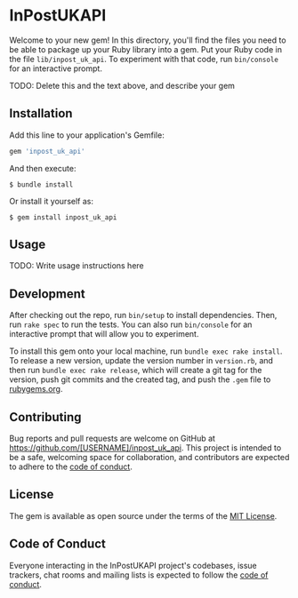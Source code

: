# InPostUKAPI

Welcome to your new gem! In this directory, you'll find the files you need to be able to package up your Ruby library into a gem. Put your Ruby code in the file `lib/inpost_uk_api`. To experiment with that code, run `bin/console` for an interactive prompt.

TODO: Delete this and the text above, and describe your gem

## Installation

Add this line to your application's Gemfile:

```ruby
gem 'inpost_uk_api'
```

And then execute:

    $ bundle install

Or install it yourself as:

    $ gem install inpost_uk_api

## Usage

TODO: Write usage instructions here

## Development

After checking out the repo, run `bin/setup` to install dependencies. Then, run `rake spec` to run the tests. You can also run `bin/console` for an interactive prompt that will allow you to experiment.

To install this gem onto your local machine, run `bundle exec rake install`. To release a new version, update the version number in `version.rb`, and then run `bundle exec rake release`, which will create a git tag for the version, push git commits and the created tag, and push the `.gem` file to [rubygems.org](https://rubygems.org).

## Contributing

Bug reports and pull requests are welcome on GitHub at https://github.com/[USERNAME]/inpost_uk_api. This project is intended to be a safe, welcoming space for collaboration, and contributors are expected to adhere to the [code of conduct](https://github.com/[USERNAME]/inpost_uk_api/blob/main/CODE_OF_CONDUCT.md).

## License

The gem is available as open source under the terms of the [MIT License](https://opensource.org/licenses/MIT).

## Code of Conduct

Everyone interacting in the InPostUKAPI project's codebases, issue trackers, chat rooms and mailing lists is expected to follow the [code of conduct](https://github.com/[USERNAME]/inpost_uk_api/blob/main/CODE_OF_CONDUCT.md).
